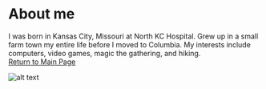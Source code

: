 # About me
I was born in Kansas City, Missouri at North KC Hospital. Grew up in a small farm town my entire life before I moved to Columbia. My interests include computers, video games, magic the gathering, and hiking.</br>
[Return to Main Page](README.md)


![alt text](https://visitkcd8.s3.us-west-2.amazonaws.com/s3fs-public/styles/570x570/public/2020-11/Nightlife-and-Entertainment-in-Kansas-City.png?itok=ETzn0AHU)

